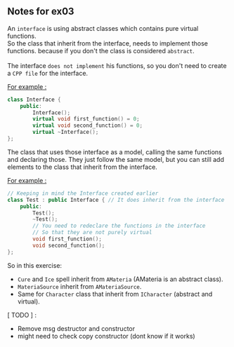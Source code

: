 ## Notes for ex03

An ```interface``` is using abstract classes which contains pure virtual functions.<br>
So the class that inherit from the interface, needs to implement those functions.
because if you don't the class is considered ```abstract```.
<br>
<br>
The interface ``does not implement`` his functions, so you don't need to create a ```CPP
file``` for the interface.
<br>

<ins>For example :</ins>
```c++
class Interface {
    public:
        Interface();
        virtual void first_function() = 0;
        virtual void second_function() = 0;
        virtual ~Interface();
};
```
The class that uses those interface as a model, calling the same
functions and declaring those.
They just follow the same model,
but you can still add elements to the class that inherit from the interface.

<ins>For example :</ins>
```c++
// Keeping in mind the Interface created earlier
class Test : public Interface { // It does inherit from the interface
    public:
        Test();
        ~Test();
        // You need to redeclare the functions in the interface
        // So that they are not purely virtual
        void first_function();
        void second_function();
};
```

So in this exercise:
- ```Cure``` and ```Ice``` spell inherit from ```AMateria``` (AMateria is an abstract class).
- ```MateriaSource``` inherit from ```AMateriaSource```.
- Same for ```Character``` class that inherit from ```ICharacter``` (abstract and virtual).


[ TODO ] :

- Remove msg destructor and constructor
- might need to check copy constructor (dont know if it works)
